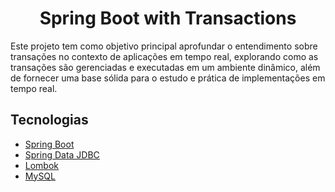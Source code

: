 <h1 align="center">
  Spring Boot with Transactions
</h1>

<p>
Este projeto tem como objetivo principal aprofundar o entendimento sobre transações no contexto de aplicações em tempo real, explorando como as transações são gerenciadas e executadas em um ambiente dinâmico, além de fornecer uma base sólida para o estudo e prática de implementações em tempo real.
</p>


## Tecnologias

- [Spring Boot](https://spring.io/projects/spring-boot)
- [Spring Data JDBC](https://spring.io/projects/spring-data-jdbc)
- [Lombok]()
- [MySQL](https://www.mysql.com)

